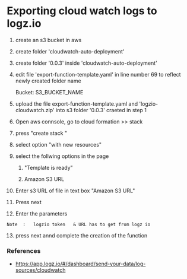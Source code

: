

# Exporting   cloud watch logs to logz.io



1. create an s3 bucket in aws  
2. create folder 'cloudwatch-auto-deployment'

3. create folder '0.0.3'  inside 'cloudwatch-auto-deployment'
4. edit  file 'export-function-template.yaml' in line number 69 to reflect newly created folder name 
         
    Bucket: S3_BUCKET_NAME

5. upload the file export-function-template.yaml and 'logzio-cloudwatch.zip' into s3 folder '0.0.3' craeted in step 1  

6. Open aws connsole, go to cloud formation >> stack 

7. press "create  stack "
8. select option "with new resources"
9. select the follwing options in the page 
        
    1. "Template is ready"

    2. Amazon S3 URL 
  
10. Enter  s3 URL of file in text box "Amazon S3 URL" 
11.  Press  next 
12.  Enter the parameters
        
    Note  :   logzio token   & URL has to get from logz io  
13. press next annd complete the creation of the function 



### References
* https://app.logz.io/#/dashboard/send-your-data/log-sources/cloudwatch


    